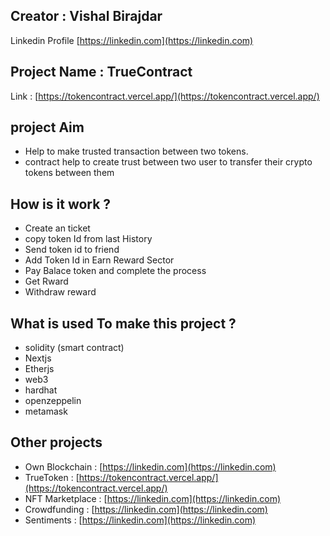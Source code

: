 ## Creator : Vishal Birajdar
Linkedin  Profile [https://linkedin.com](https://linkedin.com)

## Project Name : TrueContract
Link : [https://tokencontract.vercel.app/](https://tokencontract.vercel.app/)

## project Aim

- Help to make trusted transaction between two tokens.
- contract help to create trust between two user to transfer their crypto tokens between them

## How is it work ?
- Create an ticket
- copy token Id from last History
- Send token id to friend
- Add Token Id in Earn Reward Sector
- Pay Balace token and complete the process
- Get Rward
- Withdraw reward  

## What is used To make this project ? 
- solidity (smart contract)
- Nextjs
- Etherjs
- web3
- hardhat
- openzeppelin
- metamask


## Other projects
- Own Blockchain : [https://linkedin.com](https://linkedin.com)
- TrueToken : [https://tokencontract.vercel.app/](https://tokencontract.vercel.app/)
- NFT Marketplace : [https://linkedin.com](https://linkedin.com)
- Crowdfunding : [https://linkedin.com](https://linkedin.com)
- Sentiments : [https://linkedin.com](https://linkedin.com)
